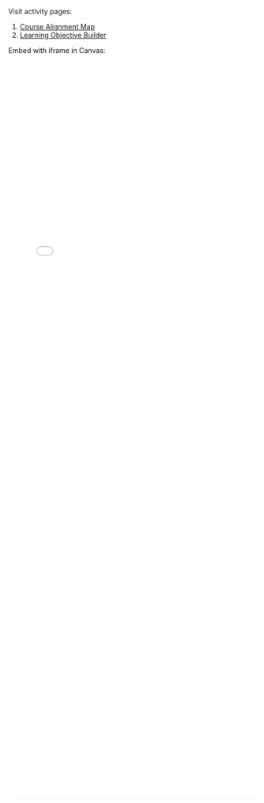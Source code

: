 Visit activity pages:

1. [Course Alignment Map](https://cdqdesign.github.io/embeds/CAM.html)
2. [Learning Objective Builder](https://cdqdesign.github.io/embeds/LObuilder.html)

Embed with iframe in Canvas: <iframe width="100%" height="1500"
  src="URL"
  style="border: none;" frameborder="0">
</iframe>
